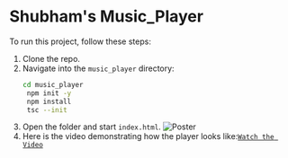 # Shubham's Music_Player

To run this project, follow these steps:

1. Clone the repo.
2. Navigate into the `music_player` directory:
   ```bash
   cd music_player
    npm init -y
    npm install
    tsc --init
    ```
3. Open the folder and start `index.html`.
 ![Poster](https://github.com/user-attachments/assets/124325a3-d52b-4890-8f50-78a2d31be69f)
4. Here is the video demonstrating how the player looks like:[`Watch the Video`](https://youtu.be/sk8biQXHYXg)
